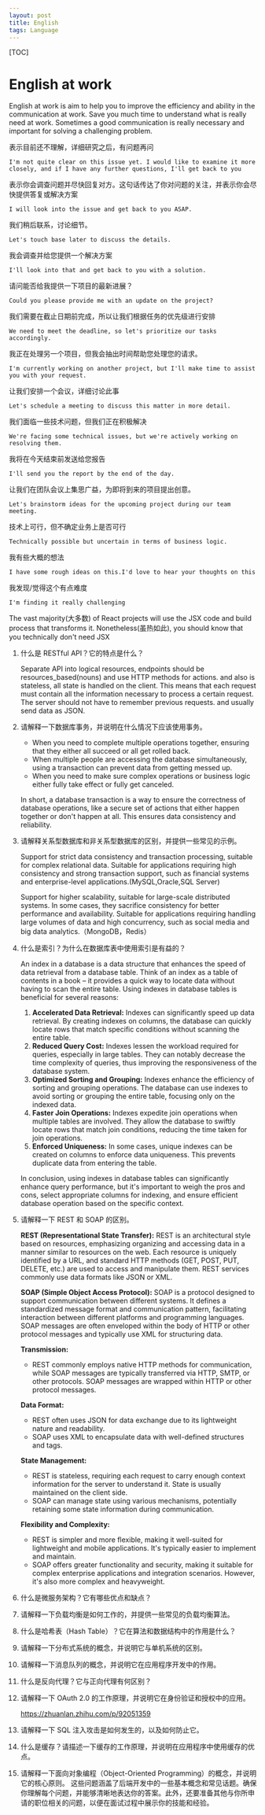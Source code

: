 ```yaml
---
layout: post
title: English
tags: Language
---
```

[TOC]
# English at work

English at work is aim to help you to improve the efficiency and ability in the communication at work. Save you much time to understand what is really need at work. Sometimes a  good communication is really necessary and important for solving a challenging problem.

表示目前还不理解，详细研究之后，有问题再问

```
I'm not quite clear on this issue yet. I would like to examine it more closely, and if I have any further questions, I'll get back to you
```

表示你会调查问题并尽快回复对方。这句话传达了你对问题的关注，并表示你会尽快提供答复或解决方案

```
I will look into the issue and get back to you ASAP.
```

我们稍后联系，讨论细节。

```
Let's touch base later to discuss the details.
```

我会调查并给您提供一个解决方案

```
I'll look into that and get back to you with a solution.
```

请问能否给我提供一下项目的最新进展？

```
Could you please provide me with an update on the project?
```

我们需要在截止日期前完成，所以让我们根据任务的优先级进行安排

```
We need to meet the deadline, so let's prioritize our tasks accordingly.
```

我正在处理另一个项目，但我会抽出时间帮助您处理您的请求。

```
I'm currently working on another project, but I'll make time to assist you with your request.
```

让我们安排一个会议，详细讨论此事

```
Let's schedule a meeting to discuss this matter in more detail.
```

我们面临一些技术问题，但我们正在积极解决

```
We're facing some technical issues, but we're actively working on resolving them.
```

我将在今天结束前发送给您报告

```
I'll send you the report by the end of the day.
```

让我们在团队会议上集思广益，为即将到来的项目提出创意。

```
Let's brainstorm ideas for the upcoming project during our team meeting.
```

 技术上可行，但不确定业务上是否可行

```
Technically possible but uncertain in terms of business logic.
```

我有些大概的想法

```
I have some rough ideas on this.I'd love to hear your thoughts on this
```

我发现/觉得这个有点难度

```
I'm finding it really challenging
```

The vast majority(大多数) of React projects will use the JSX code and build process that transforms it. Nonetheless(虽热如此), you should know that you technically don't need JSX 



1. 什么是 RESTful API？它的特点是什么？

   Separate API into logical resources, endpoints should be resources_based(nouns) and use HTTP methods for actions. and also is stateless, all state is handled on the client. This means that each request must contain all the information necessary to process a certain request. The server should not have to remember previous requests. and usually send data as JSON.

2. 请解释一下数据库事务，并说明在什么情况下应该使用事务。

   - When you need to complete multiple operations together, ensuring that they either all succeed or all get rolled back.
   - When multiple people are accessing the database simultaneously, using a transaction can prevent data from getting messed up.
   - When you need to make sure complex operations or business logic either fully take effect or fully get canceled.

   In short, a database transaction is a way to ensure the correctness of database operations, like a secure set of actions that either happen together or don't happen at all. This ensures data consistency and reliability.

3. 请解释关系型数据库和非关系型数据库的区别，并提供一些常见的示例。

   Support for strict data consistency and transaction processing, suitable for complex relational data. Suitable for applications requiring high consistency and strong transaction support, such as financial systems and enterprise-level applications.(MySQL,Oracle,SQL Server)

   Support for higher scalability, suitable for large-scale distributed systems. In some cases, they sacrifice consistency for better performance and availability. Suitable for applications requiring handling large volumes of data and high concurrency, such as social media and big data analytics.（MongoDB，Redis）

4. 什么是索引？为什么在数据库表中使用索引是有益的？

   An index in a database is a data structure that enhances the speed of data retrieval from a database table. Think of an index as a table of contents in a book – it provides a quick way to locate data without having to scan the entire table. Using indexes in database tables is beneficial for several reasons:

   1. **Accelerated Data Retrieval:** Indexes can significantly speed up data retrieval. By creating indexes on columns, the database can quickly locate rows that match specific conditions without scanning the entire table.
   2. **Reduced Query Cost:** Indexes lessen the workload required for queries, especially in large tables. They can notably decrease the time complexity of queries, thus improving the responsiveness of the database system.
   3. **Optimized Sorting and Grouping:** Indexes enhance the efficiency of sorting and grouping operations. The database can use indexes to avoid sorting or grouping the entire table, focusing only on the indexed data.
   4. **Faster Join Operations:** Indexes expedite join operations when multiple tables are involved. They allow the database to swiftly locate rows that match join conditions, reducing the time taken for join operations.
   5. **Enforced Uniqueness:** In some cases, unique indexes can be created on columns to enforce data uniqueness. This prevents duplicate data from entering the table.

   In conclusion, using indexes in database tables can significantly enhance query performance, but it's important to weigh the pros and cons, select appropriate columns for indexing, and ensure efficient database operation based on the specific context.

5. 请解释一下 REST 和 SOAP 的区别。

   **REST (Representational State Transfer):** REST is an architectural style based on resources, emphasizing organizing and accessing data in a manner similar to resources on the web. Each resource is uniquely identified by a URL, and standard HTTP methods (GET, POST, PUT, DELETE, etc.) are used to access and manipulate them. REST services commonly use data formats like JSON or XML.

   **SOAP (Simple Object Access Protocol):** SOAP is a protocol designed to support communication between different systems. It defines a standardized message format and communication pattern, facilitating interaction between different platforms and programming languages. SOAP messages are often enveloped within the body of HTTP or other protocol messages and typically use XML for structuring data.

   **Transmission:**

   - REST commonly employs native HTTP methods for communication, while SOAP messages are typically transferred via HTTP, SMTP, or other protocols. SOAP messages are wrapped within HTTP or other protocol messages.

   **Data Format:**

   - REST often uses JSON for data exchange due to its lightweight nature and readability.
   - SOAP uses XML to encapsulate data with well-defined structures and tags.

   **State Management:**

   - REST is stateless, requiring each request to carry enough context information for the server to understand it. State is usually maintained on the client side.
   - SOAP can manage state using various mechanisms, potentially retaining some state information during communication.

   **Flexibility and Complexity:**

   - REST is simpler and more flexible, making it well-suited for lightweight and mobile applications. It's typically easier to implement and maintain.
   - SOAP offers greater functionality and security, making it suitable for complex enterprise applications and integration scenarios. However, it's also more complex and heavyweight.

6. 什么是微服务架构？它有哪些优点和缺点？

7. 请解释一下负载均衡是如何工作的，并提供一些常见的负载均衡算法。

8. 什么是哈希表（Hash Table）？它在算法和数据结构中的作用是什么？

9. 请解释一下分布式系统的概念，并说明它与单机系统的区别。

10. 请解释一下消息队列的概念，并说明它在应用程序开发中的作用。

11. 什么是反向代理？它与正向代理有何区别？

12. 请解释一下 OAuth 2.0 的工作原理，并说明它在身份验证和授权中的应用。

    https://zhuanlan.zhihu.com/p/92051359

13. 请解释一下 SQL 注入攻击是如何发生的，以及如何防止它。

14. 什么是缓存？请描述一下缓存的工作原理，并说明在应用程序中使用缓存的优点。

15. 请解释一下面向对象编程（Object-Oriented Programming）的概念，并说明它的核心原则。
    这些问题涵盖了后端开发中的一些基本概念和常见话题。确保你理解每个问题，并能够清晰地表达你的答案。此外，还要准备其他与你所申请的职位相关的问题，以便在面试过程中展示你的技能和经验。

